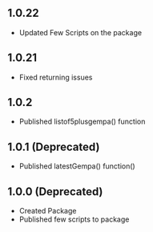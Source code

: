 ## 1.0.22

- Updated Few Scripts on the package

## 1.0.21

- Fixed returning issues

## 1.0.2

- Published listof5plusgempa() function

## 1.0.1 (Deprecated)

- Published latestGempa() function()

## 1.0.0 (Deprecated)

- Created Package
- Published few scripts to package
